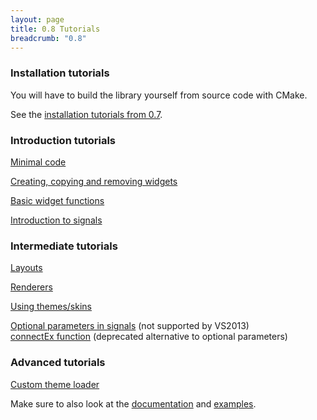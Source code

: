 ```yaml
---
layout: page
title: 0.8 Tutorials
breadcrumb: "0.8"
---
```

<div>
  <h3 id="installation-tutorials">Installation tutorials</h3>
  <p>You will have to build the library yourself from source code with CMake.</p>
  <p>See the <a href="/tutorials/v0.7/#installation_tutorials">installation tutorials from 0.7</a>.</p>
</div>

<div>
  <h3 id="introduction-tutorials">Introduction tutorials</h3>
  <p><a href="minimal-code">Minimal code</a></p>
  <p><a href="creating-widgets">Creating, copying and removing widgets</a></p>
  <p><a href="basic-widget-functions">Basic widget functions</a></p>
  <p><a href="signals-introduction">Introduction to signals</a></p>
</div>

<div>
  <h3 id="intermediate-tutorials">Intermediate tutorials</h3>
  <p><a href="layouts">Layouts</a></p>
  <p><a href="renderers">Renderers</a></p>
  <p><a href="using-themes">Using themes/skins</a></p>
  <p><a href="signals-optional-parameters">Optional parameters in signals</a> (not supported by VS2013)<br>
     <a href="signals-connectEx">connectEx function</a> (deprecated alternative to optional parameters)
  </p>
</div>

<div>
  <h3 id="advanced-tutorials">Advanced tutorials</h3>
  <p><a href="custom-theme-loader">Custom theme loader</a></p>
</div>

<div>
  <p>Make sure to also look at the <a href="/documentation/0.8/">documentation</a> and <a href="/examples/0.8/">examples</a>.</p>
</div>
